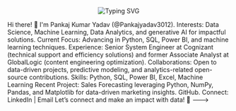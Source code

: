 <p align="center">
  <img src="https://readme-typing-svg.demolab.com?font=Fira+Code&size=24&pause=1000&color=33caff&width=435&lines=Hi,+I+am+Pankaj Kumar Yadav;Welcome+to+my+GitHub Profile!" alt="Typing SVG" />
</p>



Hi there! 👋 I'm Pankaj Kumar Yadav (@Pankajyadav3012).
Interests: Data Science, Machine Learning, Data Analytics, and generative AI for impactful solutions.
Current Focus: Advancing in Python, SQL, Power BI, and machine learning techniques.
Experience: Senior System Engineer at Cognizant (technical support and efficiency solutions) and former Associate Analyst at GlobalLogic (content engineering optimization).
Collaborations: Open to data-driven projects, predictive modeling, and analytics-related open-source contributions.
Skills: Python, SQL, Power BI, Excel, Machine Learning
Recent Project: Sales Forecasting leveraging Python, NumPy, Pandas, and Matplotlib for data-driven marketing insights. GitHub.
Connect: LinkedIn | Email
Let’s connect and make an impact with data! 🚀
--->
